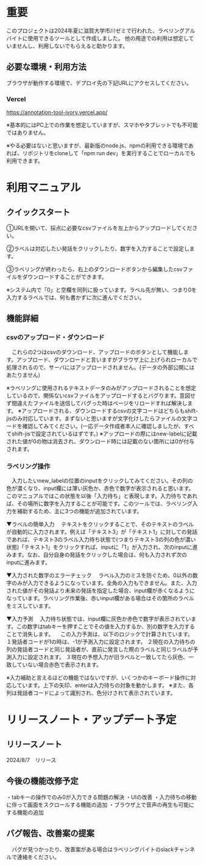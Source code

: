 # 重要
 このプロジェクトは2024年夏に滋賀大学市川ゼミで行われた、ラベリングアルバイトに使用できるツールとして作成しました。
 他の用途での利用は想定していませんし、利用しないでもらえると助かります。

 ## 必要な環境・利用方法
ブラウザが動作する環境で、デプロイ先の下記URLにアクセスしてください。
### Vercel
https://annotation-tool-ivory.vercel.app/

※基本的にはPC上での作業を想定していますが、スマホやタブレットでも不可能ではありません。

※やる必要はないと思いますが、最新版のnode.js、npmの利用できる環境であれば、リポジトリをcloneして「npm run dev」を実行することでローカルでも利用できます。

# 利用マニュアル

## クイックスタート

①URLを開いて、採点に必要なcsvファイルを左上からアップロードしてください。

②ラベルは対応したい発話をクリックしたり、数字を入力することで設定します。

③ラベリングが終わったら、右上のダウンロードボタンから編集したcsvファイルをダウンロードすることができます。

※システム内で「0」と空欄を同列に扱っています。ラベル先が無い、つまり0を入力するラベルでは、何も書かずに次に進んでください。

## 機能詳細

### csvのアップロード・ダウンロード
　これらの2つはcsvのダウンロード、アップロードのボタンとして機能します。アップロード、ダウンロードと言いますがブラウザ上に上げられローカルで処理されるので、サーバにはアップロードされません。(データの外部公開にはあたりません)


※ラベリングに使用されるテキストデータのみがアップロードされることを想定しているので、関係ないcsvファイルをアップロードするとバグります。意図せず間違えたファイルを送信してバグった時はページをリロードすれば解決します。
※アップロードされる、ダウンロードするcsvの文字コードはどちらもshift-jisのみ対応しています。まずないと思いますが文字化けしたらファイルの文字コードを確認してみてください。(一応データ作成者本人に確認しましたが、すべてshift-jisで設定されているはずです。)
※アップロードの際にはnew-labelに記載された値が0の物は消去され、ダウンロード時には記載のない箇所には0が付与されます。

### ラベリング操作
　入力したいnew_labelの位置のinputをクリックしてみてください。その列の色が濃くなり、input欄には薄い灰色か、赤色で数字が表示されると思います。このマニュアルではこの状態を以後「入力待ち」と表現します。入力待ちであれば、その場所に数字を入力することが可能です。このツールでは、ラベリング入力を補助するため、主に3つの機能が追加されています。

▼ラベルの簡単入力
　テキストをクリックすることで、そのテキストのラベルが自動的に入力されます。例えば「テキスト3」が「テキスト1」に対しての発話であれば、テキスト3のラベル入力待ち状態で(つまりテキスト3の列の色が濃い状態)「テキスト1」をクリックすれば、inputに「1」が入力され、次のinputに進みます。なお、自分自身の発話をクリックした場合は、何も入力されず次のinputに進みます。

▼入力された数字のエラーチェック
　ラベル入力のミスを防ぐため、0以外の数字のみが入力できるようになっています。全角の入力もできません。また、入力された値がその発話より未来の発話を指定した場合、input欄が赤くなるようになっています。ラベリング作業後、赤いinput欄がある場合はその箇所のラベルをミスしています。

▼入力予測
　入力待ち状態では、input欄に灰色か赤色で数字が表示されています。この数字はtabキーを押すことでその値を入力するか、別の数字を入力することで消失します。
　この入力予測は、以下のロジックで計算されています。
１発話者コードが1の時は、-1が予測入力に設定されます。
２現在の入力待ちの列の発話者コードと同じ発話者が、直前に発言した際のラベルと同じラベルが予測入力に設定されます。
３現在の予想入力が旧ラベルと一致してたら灰色、一致していない場合赤色で表示されます。

※入力補助と言えるほどの機能ではないですが、いくつかのキーボード操作に対応しています。上下の矢印、enterは入力待ちの対象を動かします。
※また、各列は発話者コードによって識別され、色分けされて表示されています。
　

# リリースノート・アップデート予定


## リリースノート
2024/8/7　リリース

## 今後の機能改修予定
・tabキーの操作でのみ0が入力できる問題の解決
・UIの改善
・入力待ちの移動に伴って画面をスクロールする機能の追加
・ブラウザ上で音声の再生も可能にする機能の追加


## バグ報告、改善案の提案
　バグが見つかったり、改善案がある場合はラベリングバイトのslackチャンネルで連絡をください。
